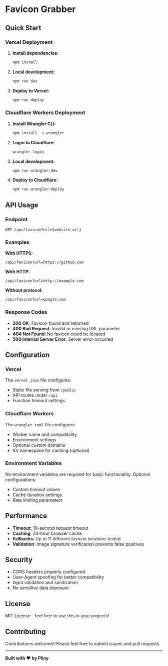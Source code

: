 # Favicon Grabber

## Quick Start

### Vercel Deployment

1. **Install dependencies:**
   ```bash
   npm install
   ```

2. **Local development:**
   ```bash
   npm run dev
   ```

3. **Deploy to Vercel:**
   ```bash
   npm run deploy
   ```

### Cloudflare Workers Deployment

1. **Install Wrangler CLI:**
   ```bash
   npm install -g wrangler
   ```

2. **Login to Cloudflare:**
   ```bash
   wrangler login
   ```

3. **Local development:**
   ```bash
   npm run wrangler:dev
   ```

4. **Deploy to Cloudflare:**
   ```bash
   npm run wrangler:deploy
   ```

## API Usage

### Endpoint
```
GET /api/favicon?url={website_url}
```

### Examples

**With HTTPS:**
```
/api/favicon?url=https://github.com
```

**With HTTP:**
```
/api/favicon?url=http://example.com
```

**Without protocol:**
```
/api/favicon?url=google.com
```

### Response Codes

- **200 OK**: Favicon found and returned
- **400 Bad Request**: Invalid or missing URL parameter
- **404 Not Found**: No favicon could be located
- **500 Internal Server Error**: Server error occurred

## Configuration

### Vercel

The `vercel.json` file configures:
- Static file serving from `/public`
- API routes under `/api`
- Function timeout settings

### Cloudflare Workers

The `wrangler.toml` file configures:
- Worker name and compatibility
- Environment settings
- Optional custom domains
- KV namespace for caching (optional)

### Environment Variables

No environment variables are required for basic functionality. Optional configurations:

- Custom timeout values
- Cache duration settings
- Rate limiting parameters

## Performance

- **Timeout**: 10-second request timeout
- **Caching**: 24-hour browser cache
- **Fallbacks**: Up to 11 different favicon locations tested
- **Validation**: Image signature verification prevents false positives

## Security

- CORS headers properly configured
- User-Agent spoofing for better compatibility
- Input validation and sanitization
- No sensitive data exposure

## License

MIT License - feel free to use this in your projects!

## Contributing

Contributions welcome! Please feel free to submit issues and pull requests.

---

**Built with ❤️ by Pliny**
